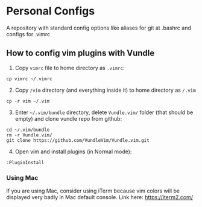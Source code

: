 # Personal Configs
A repository with standard config options like aliases for git at .bashrc and configs for .vimrc

## How to config vim plugins with Vundle

1. Copy `vimrc` file to home directory as `.vimrc`:
```console
cp vimrc ~/.vimrc
```

2. Copy `/vim` directory (and everything inside it) to home directory as `/.vim`
```console
cp -r vim ~/.vim 
```

3. Enter `~/.vim/bundle` directory, delete `Vundle.vim/` folder (that should be empty)
  and clone vundle repo from github: 
```console
cd ~/.vim/bundle
rm -r Vundle.vim/
git clone https://github.com/VundleVim/Vundle.vim.git
```

4. Open vim and install plugins (in Normal mode):
```vim
:PluginInstall
```

### Using Mac
If you are using Mac, consider using iTerm because vim colors will be displayed 
very badly in Mac default console. Link here: https://iterm2.com/